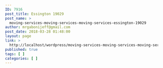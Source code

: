 ```yaml
---
ID: 7916
post_title: Essington 19029
post_name: >
  moving-services-moving-services-moving-services-essington-19029
author: mrgabonijeff@gmail.com
post_date: 2018-03-28 01:48:00
layout: page
link: >
  http://localhost/wordpress/moving-services-moving-services-moving-services-essington-19029/
published: true
tags: [ ]
categories: [ ]
---
```

